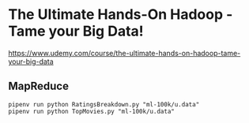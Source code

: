 # The Ultimate Hands-On Hadoop - Tame your Big Data!

https://www.udemy.com/course/the-ultimate-hands-on-hadoop-tame-your-big-data

## MapReduce

```shell
pipenv run python RatingsBreakdown.py "ml-100k/u.data"
pipenv run python TopMovies.py "ml-100k/u.data"
```
